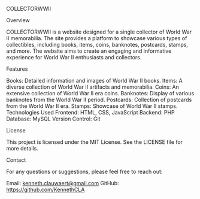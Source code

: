 COLLECTORWWII


Overview

COLLECTORWWII is a website designed for a single collector of World War II memorabilia. The site provides a platform to showcase various types of collectibles, including books, items, coins, banknotes, postcards, stamps, and more. The website aims to create an engaging and informative experience for World War II enthusiasts and collectors.


Features

Books: Detailed information and images of World War II books.
Items: A diverse collection of World War II artifacts and memorabilia.
Coins: An extensive collection of World War II era coins.
Banknotes: Display of various banknotes from the World War II period.
Postcards: Collection of postcards from the World War II era.
Stamps: Showcase of World War II stamps.
Technologies Used
Frontend: HTML, CSS, JavaScript
Backend: PHP
Database: MySQL
Version Control: Git


License

This project is licensed under the MIT License. See the LICENSE file for more details.


Contact

For any questions or suggestions, please feel free to reach out:

Email: kenneth.clauwaert@gmail.com
GitHub: https://github.com/KennethCLA